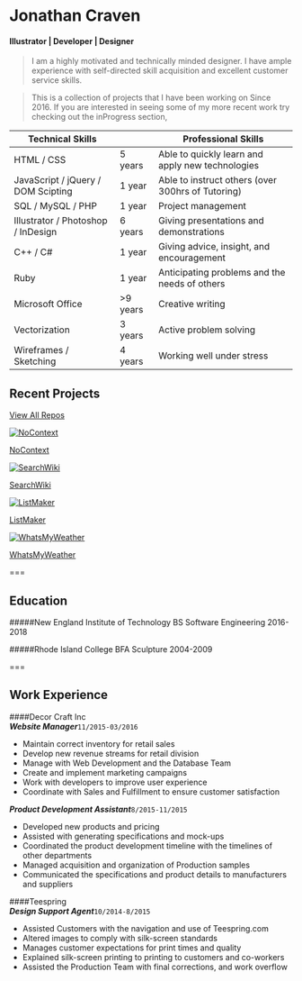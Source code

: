 Jonathan Craven
===============

#### Illustrator | Developer | Designer
>I am a highly motivated and technically minded designer. I have ample experience with self-directed skill acquisition and excellent customer service skills.

> This is a collection of projects that I have been working on Since 2016. If you are interested in seeing some of my more recent work try checking out the inProgress section,

Technical Skills                         |         | Professional Skills
---|---|---
HTML / CSS                          | 5 years | Able to quickly learn and apply new technologies
JavaScript / jQuery / DOM Scipting  | 1 year  | Able to instruct others (over 300hrs of Tutoring)
SQL / MySQL / PHP                   | 1 year  | Project management
Illustrator / Photoshop / InDesign  | 6 years | Giving presentations and demonstrations
C++ / C#                            | 1 year  | Giving advice, insight, and encouragement
Ruby                                | 1 year  | Anticipating problems and the needs of others
Microsoft Office                   	| >9 years| Creative writing
Vectorization		                    | 3 years | Active problem solving
Wireframes / Sketching              | 4 years | Working well under stress


Recent Projects
---

[View All Repos](https://github.com/kravenoff42)

[![NoContext](images/NoContext.PNG)](https://github.com/kravenoff42/NoContext)

[NoContext](https://github.com/kravenoff42/NoContext)

[![SearchWiki](images/SearchWiki.PNG)](https://github.com/kravenoff42/SearchWiki)

[SearchWiki](https://github.com/kravenoff42/SearchWiki)

[![ListMaker](images/Listmaker.PNG)](https://github.com/kravenoff42/ListMaker)

[ListMaker](https://github.com/kravenoff42/ListMaker)

[![WhatsMyWeather](images/WhatsMyWeather.PNG)](https://github.com/kravenoff42/WhatsMyWeather)

[WhatsMyWeather](https://github.com/kravenoff42/WhatsMyWeather)

===

Education
---

#####New England Institute of Technology
BS Software Engineering
2016-2018

#####Rhode Island College
BFA Sculpture
2004-2009

===

Work Experience
---
####Decor Craft Inc		
**_Website Manager_**`11/2015-03/2016`
- Maintain correct inventory for retail sales
- Develop new revenue streams for retail division
- Manage with Web Development and the Database Team
- Create and implement marketing campaigns
- Work with developers to improve user experience
- Coordinate with Sales and Fulfillment to ensure customer satisfaction

**_Product Development Assistant_**`8/2015-11/2015`
- Developed new products and pricing
- Assisted with generating specifications and mock-ups
- Coordinated the product development timeline with the timelines of other departments
- Managed acquisition and organization of Production samples
- Communicated the specifications and product details to manufacturers and suppliers

####Teespring		
**_Design Support Agent_**`10/2014-8/2015`
- Assisted Customers with the navigation and use of Teespring.com
- Altered images to comply with silk-screen standards
- Manages customer expectations for print times and quality
- Explained silk-screen printing to printing to customers and co-workers
- Assisted the Production Team with final corrections, and work overflow
